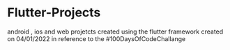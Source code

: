 # Flutter-Projects
android , ios  and web projetcts created using the flutter framework created on 04/01/2022 in reference to the #100DaysOfCodeChallange
